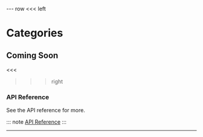 --- row
<<< left
# Categories
## Coming Soon
<<<

>>> right

### API Reference
See the API reference for more.

::: note
[API Reference](api/index.html)
:::

>>>
---
